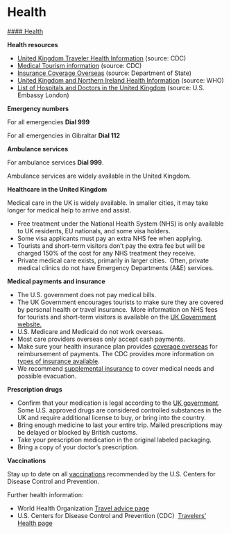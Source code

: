 # Health

[#### Health](javascript:void(0); "Health")

**Health resources**

* [United Kingdom Traveler Health Information](https://wwwnc.cdc.gov/travel/destinations/traveler/none/united-kingdom?s_cid=ncezid-dgmq-travel-single-001) (source: CDC)
* [Medical Tourism information](https://wwwnc.cdc.gov/travel/yellowbook/2024/health-care-abroad/medical-tourism) (source: CDC)
* [Insurance Coverage Overseas](https://travel.state.gov/content/travel/en/international-travel/before-you-go/your-health-abroad/Insurance_Coverage_Overseas.html) (source: Department of State)
* [United Kingdom and Northern Ireland Health Information](https://www.who.int/united-kingdom-of-great-britain-and-northern-ireland) (source: WHO)
* [List of Hospitals and Doctors in the United Kingdom](https://uk.usembassy.gov/u-s-citizen-services/medical-information/) (source: U.S. Embassy London)

**Emergency numbers**

For all emergencies **Dial 999**

For all emergencies in Gibraltar **Dial 112**

**Ambulance services**

For ambulance services **Dial 999**.

Ambulance services are widely available in the United Kingdom.

**Healthcare in the United Kingdom**

Medical care in the UK is widely available. In smaller cities, it may take longer for medical help to arrive and assist.

* Free treatment under the National Health System (NHS) is only available to UK residents, EU nationals, and some visa holders.
* Some visa applicants must pay an extra NHS fee when applying.
* Tourists and short-term visitors don’t pay the extra fee but will be charged 150% of the cost for any NHS treatment they receive.
* Private medical care exists, primarily in larger cities.  Often, private medical clinics do not have Emergency Departments (A&E) services.

**Medical payments and insurance**

* The U.S. government does not pay medical bills.
* The UK Government encourages tourists to make sure they are covered by personal health or travel insurance.  More information on NHS fees for tourists and short-term visitors is available on the [UK Government website.](https://www.gov.uk/government/publications/how-the-nhs-charges-overseas-visitors-for-nhs-hospital-care/how-the-nhs-charges-overseas-visitors-for-nhs-hospital-care)
* U.S. Medicare and Medicaid do not work overseas.
* Most care providers overseas only accept cash payments.
* Make sure your health insurance plan provides [coverage overseas](https://travel.state.gov/content/travel/en/international-travel/before-you-go/your-health-abroad/Insurance_Coverage_Overseas.html?cq_ck=1708701048867) for reimbursement of payments. The CDC provides more information on [types of insurance available](https://wwwnc.cdc.gov/travel/page/insurance).
* We recommend [supplemental insurance](https://travel.state.gov/content/travel/en/international-travel/before-you-go/your-health-abroad/Insurance_Coverage_Overseas.html) to cover medical needs and possible evacuation.

**Prescription drugs**

* Confirm that your medication is legal according to the [UK government](https://www.gov.uk/take-medicine-in-or-out-uk). Some U.S. approved drugs are considered controlled substances in the UK and require additional license to buy, or bring into the country.
* Bring enough medicine to last your entire trip. Mailed prescriptions may be delayed or blocked by British customs.
* Take your prescription medication in the original labeled packaging.
* Bring a copy of your doctor’s prescription.

**Vaccinations**

Stay up to date on all [vaccinations](https://wwwnc.cdc.gov/travel/destinations/list) recommended by the U.S. Centers for Disease Control and Prevention.

Further health information:

* World Health Organization [Travel advice page](https://www.who.int/travel-advice)
* U.S. Centers for Disease Control and Prevention (CDC)  [Travelers’ Health page](https://wwwnc.cdc.gov/travel/destinations/list)